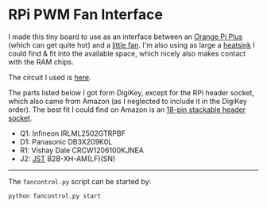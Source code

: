 # RPi PWM Fan Interface

I made this tiny board to use as an interface between an [Orange Pi Plus](http://www.orangepi.org/) (which can get quite hot) and a [little fan](https://smile.amazon.com/gp/product/B00EL938E6/). I'm also using as large a [heatsink](https://smile.amazon.com/gp/product/B01KNV1WMK/) I could find & fit into the available space, which nicely also makes contact with the RAM chips.

The circuit I used is [here](http://elinux.org/RPi_GPIO_Interface_Circuits#Using_a_FET).

The parts listed below I got form DigiKey, except for the RPi header socket, which also came from Amazon (as I neglected to include it in the DigiKey order). The best fit I could find on Amazon is an [18-pin stackable header socket](https://smile.amazon.com/gp/product/B00QZXRB2G/).

- Q1: Infineon IRLML2502GTRPBF
- D1: Panasonic DB3X209K0L
- R1: Vishay Dale CRCW1206100KJNEA
- J2: [JST](https://en.wikipedia.org/wiki/JST_connector) B2B-XH-AM(LF)(SN)

----
The `fancontrol.py` script can be started by:
```
python fancontrol.py start
```
